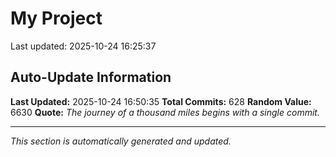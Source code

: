 # My Project


Last updated: 2025-10-24 16:25:37



























































































































































































































































































































































































































































































































































































































































































































































































































































































































































































































































## Auto-Update Information

**Last Updated:** 2025-10-24 16:50:35
**Total Commits:** 628
**Random Value:** 6630
**Quote:** _The journey of a thousand miles begins with a single commit._

---
_This section is automatically generated and updated._